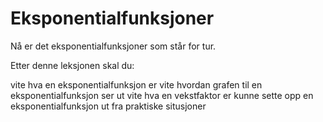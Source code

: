 # Eksponentialfunksjoner


Nå er det eksponentialfunksjoner som står for tur. 

Etter denne leksjonen skal du: 

vite hva en eksponentialfunksjon er
vite hvordan grafen til en eksponentialfunksjon ser ut
vite hva en vekstfaktor er
kunne sette opp en eksponentialfunksjon ut fra praktiske situsjoner
